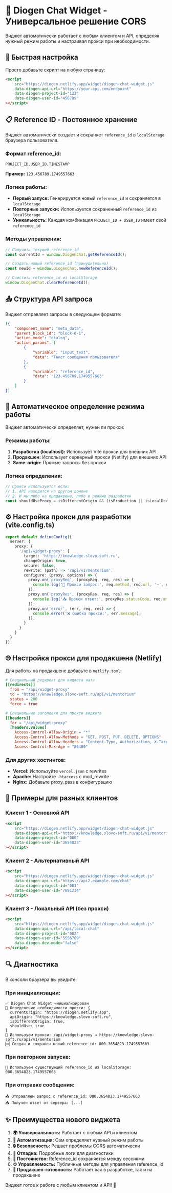 # 🚀 Diogen Chat Widget - Универсальное решение CORS

Виджет автоматически работает с любым клиентом и API, определяя нужный режим работы и настраивая прокси при необходимости.

## 🔧 Быстрая настройка

Просто добавьте скрипт на любую страницу:

```html
<script 
    src="https://diogen.netlify.app/widget/diogen-chat-widget.js"
    data-diogen-api-url="https://your-api.com/endpoint"
    data-diogen-project-id="123"
    data-diogen-user-id="456789"
></script>
```

## 📋 Reference ID - Постоянное хранение

Виджет автоматически создает и сохраняет `reference_id` в `localStorage` браузера пользователя.

### Формат reference_id:
```
PROJECT_ID.USER_ID.TIMESTAMP
```

**Пример:** `123.456789.1749557663`

### Логика работы:
- **Первый запуск:** Генерируется новый `reference_id` и сохраняется в `localStorage`
- **Повторные запуски:** Используется сохраненный `reference_id` из `localStorage`
- **Уникальность:** Каждая комбинация `PROJECT_ID + USER_ID` имеет свой `reference_id`

### Методы управления:
```javascript
// Получить текущий reference_id
const currentId = window.DiogenChat.getReferenceId();

// Создать новый reference_id (принудительно)
const newId = window.DiogenChat.newReferenceId();

// Очистить reference_id из localStorage
window.DiogenChat.clearReferenceId();
```

## 📤 Структура API запроса

Виджет отправляет запросы в следующем формате:

```json
[{
    "component_name": "meta_data",
    "parent_block_id": "block-0-1",
    "action_mode": "dialog",
    "action_params": [
        {
            "variable": "input_text",
            "data": "Текст сообщения пользователя"
        },
        {
            "variable": "reference_id",
            "data": "123.456789.1749557663"
        }
    ]
}]
```

## 🔄 Автоматическое определение режима работы

Виджет автоматически определяет, нужен ли прокси:

### Режимы работы:
1. **Разработка (localhost):** Использует Vite прокси для внешних API
2. **Продакшен:** Использует серверный прокси (Netlify) для внешних API
3. **Same-origin:** Прямые запросы без прокси

### Логика определения:
```javascript
// Прокси используется если:
// 1. API находится на другом домене
// 2. И мы либо на продакшене, либо в режиме разработки
const shouldUseProxy = isDifferentOrigin && (isProduction || isLocalDev);
```

## ⚙️ Настройка прокси для разработки (vite.config.ts)

```typescript
export default defineConfig({
  server: {
    proxy: {
      '/api/widget-proxy': {
        target: 'https://knowledge.slovo-soft.ru',
        changeOrigin: true,
        secure: false,
        rewrite: (path) => '/api/v1/mentorium',
        configure: (proxy, options) => {
          proxy.on('proxyReq', (proxyReq, req, res) => {
            console.log('🔄 Прокси запрос:', req.method, req.url, '→', options.target);
          });
          proxy.on('proxyRes', (proxyRes, req, res) => {
            console.log('📥 Прокси ответ:', proxyRes.statusCode, req.url);
          });
          proxy.on('error', (err, req, res) => {
            console.error('❌ Ошибка прокси:', err.message);
          });
        }
      }
    }
  }
});
```

## 🌐 Настройка прокси для продакшена (Netlify)

Для работы на продакшене добавьте в `netlify.toml`:

```toml
# Специальный редирект для виджета чата
[[redirects]]
  from = "/api/widget-proxy"
  to = "https://knowledge.slovo-soft.ru/api/v1/mentorium"
  status = 200
  force = true

# Специальные заголовки для прокси виджета
[[headers]]
  for = "/api/widget-proxy"
  [headers.values]
    Access-Control-Allow-Origin = "*"
    Access-Control-Allow-Methods = "GET, POST, PUT, DELETE, OPTIONS"
    Access-Control-Allow-Headers = "Content-Type, Authorization, X-Target-URL"
    Access-Control-Max-Age = "86400"
```

### Для других хостингов:
- **Vercel:** Используйте `vercel.json` с rewrites
- **Apache:** Настройте `.htaccess` с mod_rewrite
- **Nginx:** Добавьте proxy_pass в конфигурацию

## 🎯 Примеры для разных клиентов

### Клиент 1 - Основной API
```html
<script 
    src="https://diogen.netlify.app/widget/diogen-chat-widget.js"
    data-diogen-api-url="https://knowledge.slovo-soft.ru/api/v1/mentorium"
    data-diogen-project-id="000"
    data-diogen-user-id="3654823"
></script>
```

### Клиент 2 - Альтернативный API
```html
<script 
    src="https://diogen.netlify.app/widget/diogen-chat-widget.js"
    data-diogen-api-url="https://api2.example.com/chat"
    data-diogen-project-id="001"
    data-diogen-user-id="7891234"
></script>
```

### Клиент 3 - Локальный API (без прокси)
```html
<script 
    src="https://diogen.netlify.app/widget/diogen-chat-widget.js"
    data-diogen-api-url="/api/local-chat"
    data-diogen-project-id="002"
    data-diogen-user-id="5556789"
    data-diogen-dev-mode="false"
></script>
```

## 🔍 Диагностика

В консоли браузера вы увидите:

### При инициализации:
```
✅ Diogen Chat Widget инициализирован
🔄 Определение необходимости прокси: {
  currentOrigin: "https://diogen.netlify.app",
  apiOrigin: "https://knowledge.slovo-soft.ru", 
  isDifferentOrigin: true,
  shouldUse: true
}
🔄 Используем прокси: /api/widget-proxy → https://knowledge.slovo-soft.ru/api/v1/mentorium
🆕 Создан и сохранен новый reference_id: 000.3654823.1749557663
```

### При повторном запуске:
```
🔄 Используем существующий reference_id из localStorage: 000.3654823.1749557663
```

### При отправке сообщения:
```
📤 Отправляем запрос с reference_id: 000.3654823.1749557663
📥 Получен ответ от сервера: [...]
```

## ✨ Преимущества нового виджета

1. **🌍 Универсальность:** Работает с любым API и клиентом
2. **🤖 Автоматизация:** Сам определяет нужный режим работы
3. **🔒 Безопасность:** Решает проблемы CORS автоматически
4. **🐛 Отладка:** Подробные логи для диагностики
5. **💾 Постоянство:** Reference_id сохраняется между сессиями
6. **⚙️ Управляемость:** Публичные методы для управления reference_id
7. **🚀 Продакшен-готовность:** Работает как в разработке, так и на продакшене

Виджет готов к работе с любым клиентом и API! 🎉 